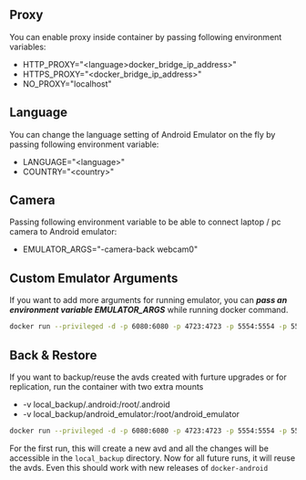 Proxy
-----

You can enable proxy inside container by passing following environment variables:

- HTTP_PROXY="\<language>docker\_bridge\_ip\_address>"
- HTTPS_PROXY="\<docker\_bridge\_ip\_address>"
- NO_PROXY="localhost"

Language
--------

You can change the language setting of Android Emulator on the fly by passing following environment variable:

- LANGUAGE="\<language>"
- COUNTRY="\<country>"

Camera
------

Passing following environment variable to be able to connect laptop / pc camera to Android emulator:

- EMULATOR_ARGS="-camera-back webcam0"

Custom Emulator Arguments
-------------------------

If you want to add more arguments for running emulator, you can ***pass an environment variable EMULATOR_ARGS*** while running docker command.

```bash
docker run --privileged -d -p 6080:6080 -p 4723:4723 -p 5554:5554 -p 5555:5555 -e DEVICE="Samsung Galaxy S6" -e EMULATOR_ARGS="-no-snapshot-load -partition-size 512" --name android-container butomo1989/docker-android-x86-8.1
```

Back & Restore
--------------

If you want to backup/reuse the avds created with furture upgrades or for replication, run the container with two extra mounts

- -v local_backup/.android:/root/.android
- -v local_backup/android_emulator:/root/android_emulator

```bash
docker run --privileged -d -p 6080:6080 -p 4723:4723 -p 5554:5554 -p 5555:5555 -v local_backup/.android:/root/.android -v local_backup/android_emulator:local_backup/android_emulator -e DEVICE="Nexus 5" --name android-container butomo1989/docker-android-x86-8.1
```

For the first run, this will create a new avd and all the changes will be accessible in the `local_backup` directory. Now for all future runs, it will reuse the avds. Even this should work with new releases of `docker-android`
